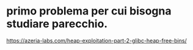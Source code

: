 # primo problema per cui bisogna studiare parecchio.
https://azeria-labs.com/heap-exploitation-part-2-glibc-heap-free-bins/
